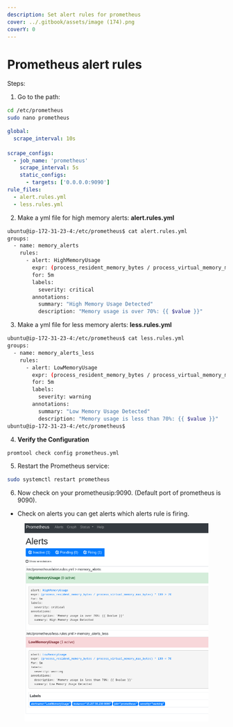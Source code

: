 ```yaml
---
description: Set alert rules for prometheus
cover: ../.gitbook/assets/image (174).png
coverY: 0
---
```


# Prometheus alert rules

Steps:&#x20;

1. Go to the path:&#x20;

```bash
cd /etc/prometheus
sudo nano prometheus
```

```yaml
global:
  scrape_interval: 10s

scrape_configs:
  - job_name: 'prometheus'
    scrape_interval: 5s
    static_configs:
      - targets: ['0.0.0.0:9090']
rule_files:
  - alert.rules.yml
  - less.rules.yml
```

2. Make a yml file for high memory alerts: **alert.rules.yml**

```bash
ubuntu@ip-172-31-23-4:/etc/prometheus$ cat alert.rules.yml
groups:
  - name: memory_alerts
    rules:
      - alert: HighMemoryUsage
        expr: (process_resident_memory_bytes / process_virtual_memory_max_bytes) * 100 > 70
        for: 5m
        labels:
          severity: critical
        annotations:
          summary: "High Memory Usage Detected"
          description: "Memory usage is over 70%: {{ $value }}"

```

3. Make a yml file for less  memory alerts: **less.rules.yml**

```bash
ubuntu@ip-172-31-23-4:/etc/prometheus$ cat less.rules.yml
groups:
  - name: memory_alerts_less
    rules:
      - alert: LowMemoryUsage
        expr: (process_resident_memory_bytes / process_virtual_memory_max_bytes) * 100 < 70
        for: 5m
        labels:
          severity: warning
        annotations:
          summary: "Low Memory Usage Detected"
          description: "Memory usage is less than 70%: {{ $value }}"
ubuntu@ip-172-31-23-4:/etc/prometheus$
```

4. **Verify the Configuration**

```bash
promtool check config prometheus.yml
```

5. Restart the Prometheus service:&#x20;

```bash
sudo systemctl restart prometheus
```

6. Now check on your prometheusip:9090. (Default port of prometheus is 9090).&#x20;

* Check on alerts you can get alerts which alerts rule is firing.&#x20;

<figure><img src="../.gitbook/assets/image (174).png" alt=""><figcaption></figcaption></figure>
